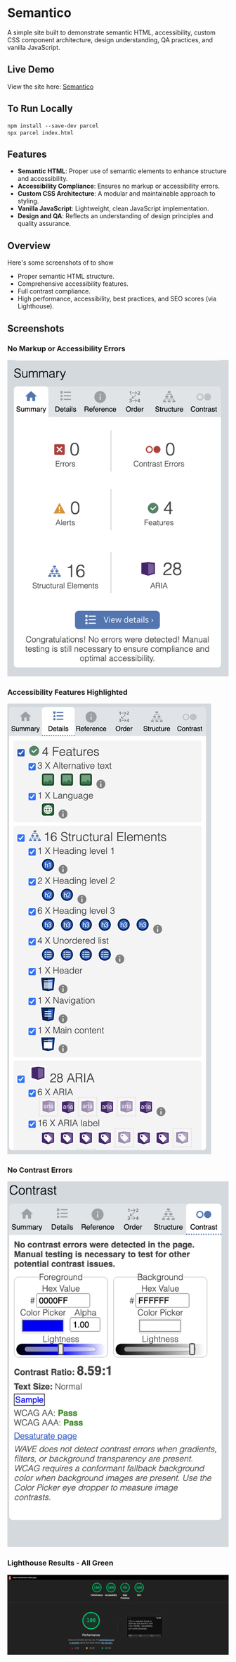 # Semantico

A simple site built to demonstrate semantic HTML, accessibility, custom CSS component architecture, design understanding, QA practices, and vanilla JavaScript.

## Live Demo
View the site here: [Semantico](https://semanticoo.netlify.app/)

## To Run Locally
```
npm install --save-dev parcel 
npx parcel index.html
```

## Features
- **Semantic HTML**: Proper use of semantic elements to enhance structure and accessibility.
- **Accessibility Compliance**: Ensures no markup or accessibility errors.
- **Custom CSS Architecture**: A modular and maintainable approach to styling.
- **Vanilla JavaScript**: Lightweight, clean JavaScript implementation.
- **Design and QA**: Reflects an understanding of design principles and quality assurance.

## Overview

Here's some screenshots of to show
- Proper semantic HTML structure.
- Comprehensive accessibility features.
- Full contrast compliance.
- High performance, accessibility, best practices, and SEO scores (via Lighthouse).

## Screenshots

### No Markup or Accessibility Errors
![No Markup or Accessibility Errors](https://raw.githubusercontent.com/adamgarscadden/semantico/main/screenshots/wave.png)

### Accessibility Features Highlighted
![Accessibility Features](https://raw.githubusercontent.com/adamgarscadden/semantico/main/screenshots/wave2.png)

### No Contrast Errors
![No Contrast Errors](https://raw.githubusercontent.com/adamgarscadden/semantico/main/screenshots/wave3.png)

### Lighthouse Results - All Green
![Lighthouse Results](https://raw.githubusercontent.com/adamgarscadden/semantico/main/screenshots/lighthouse.png)


